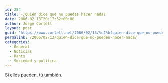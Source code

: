 ```yaml
---
id: 284
title: -¿Quién dice que no puedes hacer nada?
date: 2006-02-13T20:17:52+00:00
author: Jorge Cortell
layout: post
guid: 'https://www.cortell.net/2006/02/13/%c2%bfquien-dice-que-no-puedes-hacer-nada/'
permalink: /2006/02/13/quien-dice-que-no-puedes-hacer-nada/
categories:
  - General
  - Noticias
  - Rants
  - Sociedad y polí­tica
---
```

Si [ellos pueden](https://www.abc.es/abc/pg060213/prensa/noticias/Nacional/Terrorismo/200602/13/NAC-NAC-027.asp), tú también.